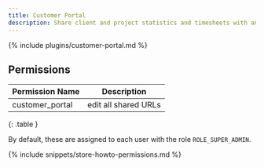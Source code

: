```yaml
---
title: Customer Portal
description: Share client and project statistics and timesheets with anyone using a secret URL, optionally password protected.
---
```


{% include plugins/customer-portal.md %}  

## Permissions

| Permission Name      | Description                        |
|----------------------|------------------------------------|
| customer_portal      | edit all shared URLs               |
{: .table }

By default, these are assigned to each user with the role `ROLE_SUPER_ADMIN`.

{% include snippets/store-howto-permissions.md %}
